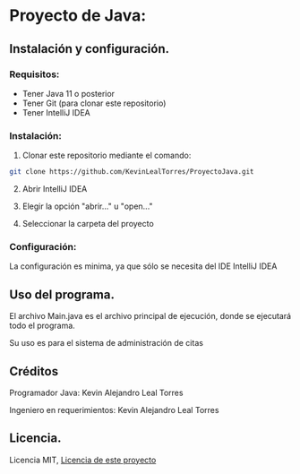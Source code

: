 # Proyecto de Java:

## Instalación y configuración.

### Requisitos:
- Tener Java 11 o posterior
- Tener Git (para clonar este repositorio)
- Tener IntelliJ IDEA

### Instalación:
1. Clonar este repositorio mediante el comando:

```bash
git clone https://github.com/KevinLealTorres/ProyectoJava.git
```

2. Abrir IntelliJ IDEA

3. Elegir la opción "abrir..." u "open..."

4. Seleccionar la carpeta del proyecto


### Configuración:
La configuración es minima, ya que sólo se necesita del IDE IntelliJ IDEA

## Uso del programa.

El archivo Main.java es el archivo principal de ejecución, donde se ejecutará todo el programa.

Su uso es para el sistema de administración de citas

## Créditos

Programador Java: Kevin Alejandro Leal Torres

Ingeniero en requerimientos: Kevin Alejandro Leal Torres

## Licencia.

Licencia MIT, [Licencia de este proyecto](./LICENSE)

